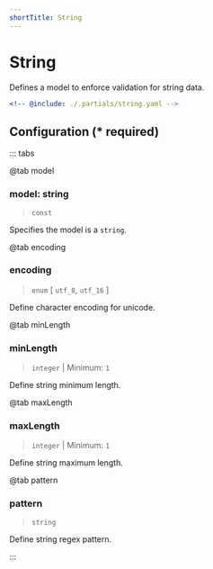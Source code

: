 ```yaml
---
shortTitle: String
---
```


# String

Defines a model to enforce validation for string data.

```yaml {1}
<!-- @include: ./.partials/string.yaml -->
```

## Configuration (\* required)

::: tabs 

@tab model

### model: string

> `const`

Specifies the model is a `string`.

@tab encoding

### encoding

> `enum` [ `utf_8`, `utf_16` ]

Define character encoding for unicode.

@tab minLength

### minLength

> `integer` | Minimum: `1`

Define string minimum length.

@tab maxLength

### maxLength

> `integer` | Minimum: `1`

Define string maximum length.

@tab pattern

### pattern

> `string`

Define string regex pattern.

:::